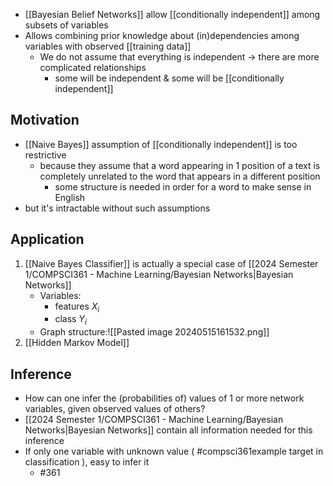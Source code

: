 - [[Bayesian Belief Networks]] allow [[conditionally independent]] among subsets of variables
- Allows combining prior knowledge about (in)dependencies among variables with observed [[training data]]
	- We do not assume that everything is independent $\rightarrow$ there are more complicated relationships
		- some will be independent & some will be [[conditionally independent]]
## Motivation
- [[Naive Bayes]] assumption of [[conditionally independent]] is too restrictive
	- because they assume that a word appearing in 1 position of a text is completely unrelated to the word that appears in a different position
		- some structure is needed in order for a word to make sense in English
- but it's intractable without such assumptions
## Application
1. [[Naive Bayes Classifier]] is actually a special case of [[2024 Semester 1/COMPSCI361 - Machine Learning/Bayesian Networks|Bayesian Networks]]
	- Variables: 
		- features $X_i$
		- class $Y_i$
	- Graph structure:![[Pasted image 20240515161532.png]]
2. [[Hidden Markov Model]]
## Inference
- How can one infer the (probabilities of) values of 1 or more network variables, given observed values of others?
- [[2024 Semester 1/COMPSCI361 - Machine Learning/Bayesian Networks|Bayesian Networks]] contain all information needed for this inference
- If only one variable with unknown value ( #compsci361example target in classification ), easy to infer it
	- #361